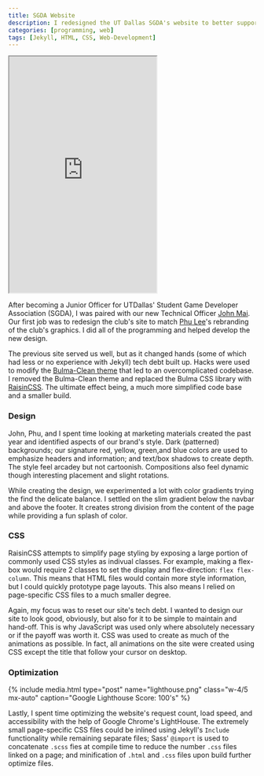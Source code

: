 ```yaml
---
title: SGDA Website
description: I redesigned the UT Dallas SGDA's website to better support mobile users and create greater brand consistency.
categories: [programming, web]
tags: [Jekyll, HTML, CSS, Web-Development]
---
```


<iframe src="https://utdsgda.club" class="w-full" style="height: 30rem;"></iframe>

After becoming a Junior Officer for UTDallas' Student Game Developer Association (SGDA), I was paired with our new Technical Officer [John Mai](https://www.linkedin.com/in/john-huy-mai/). Our first job was to redesign the club's site to match [Phu Lee](https://www.linkedin.com/in/phu--le)'s rebranding of the club's graphics. I did all of the programming and helped develop the new design.

The previous site served us well, but as it changed hands (some of which had less or no experience with Jekyll) tech debt built up. Hacks were used to modify the [Bulma-Clean theme](http://jekyllthemes.org/themes/bulma-clean-theme/) that led to an overcomplicated codebase. I removed the Bulma-Clean theme and replaced the Bulma CSS library with [RaisinCSS](https://github.com/tretapey/raisincss). The ultimate effect being, a much more simplified code base and a smaller build.

### Design

John, Phu, and I spent time looking at marketing materials created the past year and identified aspects of our brand's style. Dark (patterned) backgrounds; our signature red, yellow, green,and blue colors are used to emphasize headers and information; and text/box shadows to create depth. The style feel arcadey but not cartoonish. Compositions also feel dynamic though interesting placement and slight rotations.

While creating the design, we experimented a lot with color gradients trying the find the delicate balance. I settled on the slim gradient below the navbar and above the footer. It creates strong division from the content of the page while providing a fun splash of color.

### CSS

RaisinCSS attempts to simplify page styling by exposing a large portion of commonly used CSS styles as indivual classes. For example, making a flex-box would require 2 classes to set the display and flex-direction: `flex flex-column`. This means that HTML files would contain more style information, but I could quickly prototype page layouts. This also means I relied on page-specific CSS files to a much smaller degree.

Again, my focus was to reset our site's tech debt. I wanted to design our site to look good, obviously, but also for it to be simple to maintain and hand-off. This is why JavaScript was used only where absolutely necessary or if the payoff was worth it. CSS was used to create as much of the animations as possible. In fact, all animations on the site were created using CSS except the title that follow your cursor on desktop.

### Optimization

{% include media.html type="post" name="lighthouse.png" class="w-4/5 mx-auto" caption="Google Lighthouse Score: 100's" %}

Lastly, I spent time optimizing the website's request count, load speed, and accessibility with the help of Google Chrome's LightHouse. The extremely small page-specific CSS files could be inlined using Jekyll's `Include` functionality while remaining separate files; Sass' `@import` is used to concatenate `.scss` fies at compile time to reduce the number `.css` files linked on a page; and minification of `.html` and `.css` files upon build further optimize files.